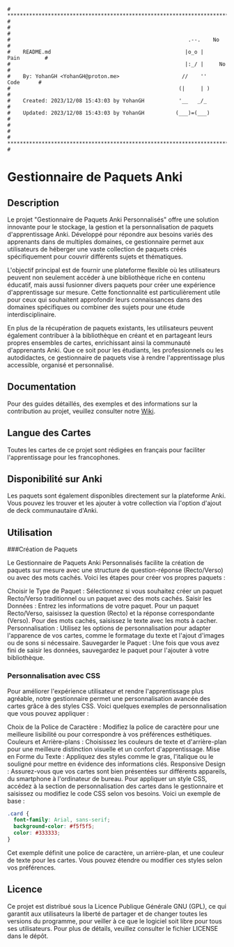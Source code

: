 ```
# **************************************************************************** #
#                                                                              #
#                                                         .--.    No           #
#    README.md                                           |o_o |    Pain        #
#                                                        |:_/ |     No         #
#    By: YohanGH <YohanGH@proton.me>                    //    ''     Code      #
#                                                      (|     | )              #
#    Created: 2023/12/08 15:43:03 by YohanGH           '__   _/_               #
#    Updated: 2023/12/08 15:43:03 by YohanGH          (___)=(___)              #
#                                                                              #
# **************************************************************************** #
```
# Gestionnaire de Paquets Anki

## Description

Le projet "Gestionnaire de Paquets Anki Personnalisés" offre une solution innovante pour le stockage, la gestion et la personnalisation de paquets d'apprentissage Anki. Développé pour répondre aux besoins variés des apprenants dans de multiples domaines, ce gestionnaire permet aux utilisateurs de héberger une vaste collection de paquets créés spécifiquement pour couvrir différents sujets et thématiques.

L'objectif principal est de fournir une plateforme flexible où les utilisateurs peuvent non seulement accéder à une bibliothèque riche en contenu éducatif, mais aussi fusionner divers paquets pour créer une expérience d'apprentissage sur mesure. Cette fonctionnalité est particulièrement utile pour ceux qui souhaitent approfondir leurs connaissances dans des domaines spécifiques ou combiner des sujets pour une étude interdisciplinaire.

En plus de la récupération de paquets existants, les utilisateurs peuvent également contribuer à la bibliothèque en créant et en partageant leurs propres ensembles de cartes, enrichissant ainsi la communauté d'apprenants Anki. Que ce soit pour les étudiants, les professionnels ou les autodidactes, ce gestionnaire de paquets vise à rendre l'apprentissage plus accessible, organisé et personnalisé.

## Documentation

Pour des guides détaillés, des exemples et des informations sur la contribution au projet, veuillez consulter notre [Wiki](https://github.com/YohanGH/anki-package-manager/wiki).

## Langue des Cartes
Toutes les cartes de ce projet sont rédigées en français pour faciliter l'apprentissage pour les francophones.

## Disponibilité sur Anki
Les paquets sont également disponibles directement sur la plateforme Anki. Vous pouvez les trouver et les ajouter à votre collection via l'option d'ajout de deck communautaire d'Anki.

## Utilisation

###Création de Paquets

Le Gestionnaire de Paquets Anki Personnalisés facilite la création de paquets sur mesure avec une structure de question-réponse (Recto/Verso) ou avec des mots cachés. Voici les étapes pour créer vos propres paquets :

Choisir le Type de Paquet : Sélectionnez si vous souhaitez créer un paquet Recto/Verso traditionnel ou un paquet avec des mots cachés.
Saisir les Données : Entrez les informations de votre paquet. Pour un paquet Recto/Verso, saisissez la question (Recto) et la réponse correspondante (Verso). Pour des mots cachés, saisissez le texte avec les mots à cacher.
Personnalisation : Utilisez les options de personnalisation pour adapter l'apparence de vos cartes, comme le formatage du texte et l'ajout d'images ou de sons si nécessaire.
Sauvegarder le Paquet : Une fois que vous avez fini de saisir les données, sauvegardez le paquet pour l'ajouter à votre bibliothèque.

### Personnalisation avec CSS

Pour améliorer l'expérience utilisateur et rendre l'apprentissage plus agréable, notre gestionnaire permet une personnalisation avancée des cartes grâce à des styles CSS. Voici quelques exemples de personnalisation que vous pouvez appliquer :

Choix de la Police de Caractère : Modifiez la police de caractère pour une meilleure lisibilité ou pour correspondre à vos préférences esthétiques.
Couleurs et Arrière-plans : Choisissez les couleurs de texte et d'arrière-plan pour une meilleure distinction visuelle et un confort d'apprentissage.
Mise en Forme du Texte : Appliquez des styles comme le gras, l'italique ou le souligné pour mettre en évidence des informations clés.
Responsive Design : Assurez-vous que vos cartes sont bien présentées sur différents appareils, du smartphone à l'ordinateur de bureau.
Pour appliquer un style CSS, accédez à la section de personnalisation des cartes dans le gestionnaire et saisissez ou modifiez le code CSS selon vos besoins. Voici un exemple de base :

```css
.card {
  font-family: Arial, sans-serif;
  background-color: #f5f5f5;
  color: #333333;
}

```

Cet exemple définit une police de caractère, un arrière-plan, et une couleur de texte pour les cartes. Vous pouvez étendre ou modifier ces styles selon vos préférences.


## Licence

Ce projet est distribué sous la Licence Publique Générale GNU (GPL), ce qui garantit aux utilisateurs la liberté de partager et de changer toutes les versions du programme, pour veiller à ce que le logiciel soit libre pour tous ses utilisateurs. Pour plus de détails, veuillez consulter le fichier LICENSE dans le dépôt.

